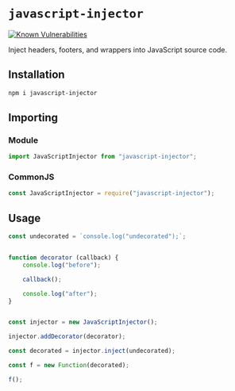 # `javascript-injector`

[![Known Vulnerabilities](https://snyk.io/test/github/voidvoxel/javascript-injector/badge.svg)](https://snyk.io/test/github/voidvoxel/javascript-injector)

Inject headers, footers, and wrappers into JavaScript source code.

## Installation

```sh
npm i javascript-injector
```

## Importing

### Module

```js
import JavaScriptInjector from "javascript-injector";
```

### CommonJS

```js
const JavaScriptInjector = require("javascript-injector");
```

## Usage

```js
const undecorated = `console.log("undecorated");`;


function decorator (callback) {
    console.log("before");

    callback();

    console.log("after");
}


const injector = new JavaScriptInjector();

injector.addDecorator(decorator);

const decorated = injector.inject(undecorated);

const f = new Function(decorated);

f();
```
